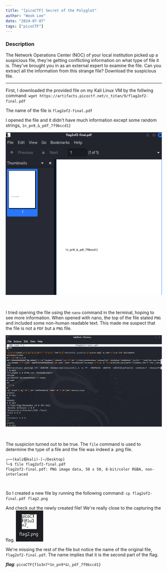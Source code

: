 ```yaml
---
title: "[picoCTF] Secret of the Polyglot"
author: "Wook Lee"
date: "2024-07-07"
tags: ["picoCTF"]
---
```


### Description

The Network Operations Center (NOC) of your local institution picked up a suspicious file, they're getting conflicting information on what type of file it is. They've brought you in as an external expert to examine the file. Can you extract all the information from this strange file?
Download the suspicious file.

---

First, I downloaded the provided file on my Kali Linux VM by the follwing command:
`wget https://artifacts.picoctf.net/c_titan/9/flag2of2-final.pdf`

The name of the file is `flag2of2-final.pdf`

I opened the file and it didn't have much information except some random strings, `1n_pn9_&_pdf_7f9bccd1}`

![alt text](image.png#center)

<br>

I tried opening the file using the `nano` command in the terminal, hoping to see more information. When opened with nano, the top of the file stated `PNG` and included some non-human readable text. This made me suspect that the file is not a `PDF` but a `PNG` file.

![alt text](image-1.png#center)

<br>

The suspicion turned out to be true. The `file` command is used to determine the type of a file and the file was indeed a .png file.

```shell
┌──(kali㉿kali)-[~/Desktop]
└─$ file flag2of2-final.pdf
flag2of2-final.pdf: PNG image data, 50 x 50, 8-bit/color RGBA, non-interlaced
```

<br>

So I created a new file by running the following command:
`cp flag2of2-final.pdf flag2.png`

And check out the newly created file! We're really close to the capturing the flag.
![alt text](image-2.png#center)

We're missing the rest of the file but notice the name of the original file, `flag2of2-final.pdf`. The name implies that it is the second part of the flag.

**_flag_**: `picoCTF{f1u3n7*1n_pn9*&\_pdf_7f9bccd1}`
